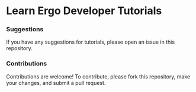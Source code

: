 # Learn Ergo Developer Tutorials

### Suggestions

If you have any suggestions for tutorials, please open an issue in this repository.

### Contributions

Contributions are welcome! To contribute, please fork this repository, make your changes, and submit a pull request.